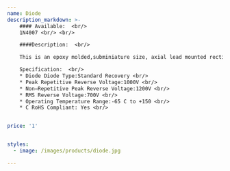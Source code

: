 ```yaml
---
name: Diode
description_markdown: >-
    #### Available:  <br/>
    1N4007 <br/> <br/>

    ####Description:  <br/>  

    This is an epoxy molded,subminiature size, axial lead mounted rectifiers for general–purpose low–power applications. <br/><br/>

    Specification:  <br/>
    * Diode Diode Type:Standard Recovery <br/>
    * Peak Repetitive Reverse Voltage:1000V <br/>
    * Non–Repetitive Peak Reverse Voltage:1200V <br/>
    * RMS Reverse Voltage:700V <br/>
    * Operating Temperature Range:-65 C to +150 <br/>
    * C RoHS Compliant: Yes <br/>


price: '1'


styles:
  - image: /images/products/diode.jpg

---
```

